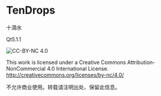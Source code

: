 TenDrops
========

十滴水

Qt5.1.1


![CC-BY-NC 4.0](https://i.creativecommons.org/l/by-nc/4.0/88x31.png)

This work is licensed under a Creative Commons Attribution-NonCommercial 4.0 International License.
http://creativecommons.org/licenses/by-nc/4.0/

不允许商业使用。转载请注明出处、保留此信息。
